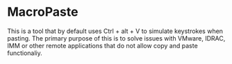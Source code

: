 # MacroPaste 
This is a tool that by default uses 
Ctrl + alt + V 
to simulate keystrokes when pasting.
The primary purpose of this is to solve issues with VMware, IDRAC, IMM or other remote applications that do not allow copy and paste functionaliy.
